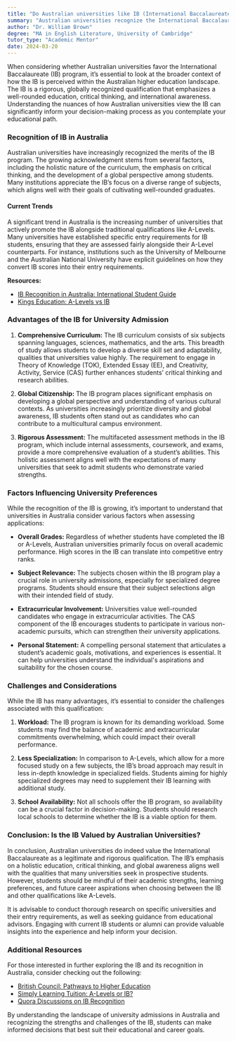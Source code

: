 ```yaml
---
title: "Do Australian universities like IB (International Baccalaureate)?"
summary: "Australian universities recognize the International Baccalaureate for its rigorous curriculum and emphasis on critical thinking and global awareness."
author: "Dr. William Brown"
degree: "MA in English Literature, University of Cambridge"
tutor_type: "Academic Mentor"
date: 2024-03-20
---
```


When considering whether Australian universities favor the International Baccalaureate (IB) program, it’s essential to look at the broader context of how the IB is perceived within the Australian higher education landscape. The IB is a rigorous, globally recognized qualification that emphasizes a well-rounded education, critical thinking, and international awareness. Understanding the nuances of how Australian universities view the IB can significantly inform your decision-making process as you contemplate your educational path.

### Recognition of IB in Australia

Australian universities have increasingly recognized the merits of the IB program. The growing acknowledgment stems from several factors, including the holistic nature of the curriculum, the emphasis on critical thinking, and the development of a global perspective among students. Many institutions appreciate the IB’s focus on a diverse range of subjects, which aligns well with their goals of cultivating well-rounded graduates.

#### Current Trends

A significant trend in Australia is the increasing number of universities that actively promote the IB alongside traditional qualifications like A-Levels. Many universities have established specific entry requirements for IB students, ensuring that they are assessed fairly alongside their A-Level counterparts. For instance, institutions such as the University of Melbourne and the Australian National University have explicit guidelines on how they convert IB scores into their entry requirements. 

**Resources:**
- [IB Recognition in Australia: International Student Guide](https://ibo.org/contentassets/5895a05412144fe890312bad52b17044/recognition---international-student-guide-aus--march2016---eng.pdf.pdf)
- [Kings Education: A-Levels vs IB](https://www.kingseducation.com/kings-life/ib-vs-a-levels)

### Advantages of the IB for University Admission

1. **Comprehensive Curriculum:**
   The IB curriculum consists of six subjects spanning languages, sciences, mathematics, and the arts. This breadth of study allows students to develop a diverse skill set and adaptability, qualities that universities value highly. The requirement to engage in Theory of Knowledge (TOK), Extended Essay (EE), and Creativity, Activity, Service (CAS) further enhances students’ critical thinking and research abilities.

2. **Global Citizenship:**
   The IB program places significant emphasis on developing a global perspective and understanding of various cultural contexts. As universities increasingly prioritize diversity and global awareness, IB students often stand out as candidates who can contribute to a multicultural campus environment.

3. **Rigorous Assessment:**
   The multifaceted assessment methods in the IB program, which include internal assessments, coursework, and exams, provide a more comprehensive evaluation of a student’s abilities. This holistic assessment aligns well with the expectations of many universities that seek to admit students who demonstrate varied strengths.

### Factors Influencing University Preferences

While the recognition of the IB is growing, it’s important to understand that universities in Australia consider various factors when assessing applications:

- **Overall Grades:**
  Regardless of whether students have completed the IB or A-Levels, Australian universities primarily focus on overall academic performance. High scores in the IB can translate into competitive entry ranks. 

- **Subject Relevance:**
  The subjects chosen within the IB program play a crucial role in university admissions, especially for specialized degree programs. Students should ensure that their subject selections align with their intended field of study.

- **Extracurricular Involvement:**
  Universities value well-rounded candidates who engage in extracurricular activities. The CAS component of the IB encourages students to participate in various non-academic pursuits, which can strengthen their university applications.

- **Personal Statement:**
  A compelling personal statement that articulates a student’s academic goals, motivations, and experiences is essential. It can help universities understand the individual's aspirations and suitability for the chosen course.

### Challenges and Considerations

While the IB has many advantages, it’s essential to consider the challenges associated with this qualification:

1. **Workload:**
   The IB program is known for its demanding workload. Some students may find the balance of academic and extracurricular commitments overwhelming, which could impact their overall performance.

2. **Less Specialization:**
   In comparison to A-Levels, which allow for a more focused study on a few subjects, the IB’s broad approach may result in less in-depth knowledge in specialized fields. Students aiming for highly specialized degrees may need to supplement their IB learning with additional study.

3. **School Availability:**
   Not all schools offer the IB program, so availability can be a crucial factor in decision-making. Students should research local schools to determine whether the IB is a viable option for them.

### Conclusion: Is the IB Valued by Australian Universities?

In conclusion, Australian universities do indeed value the International Baccalaureate as a legitimate and rigorous qualification. The IB’s emphasis on a holistic education, critical thinking, and global awareness aligns well with the qualities that many universities seek in prospective students. However, students should be mindful of their academic strengths, learning preferences, and future career aspirations when choosing between the IB and other qualifications like A-Levels.

It is advisable to conduct thorough research on specific universities and their entry requirements, as well as seeking guidance from educational advisors. Engaging with current IB students or alumni can provide valuable insights into the experience and help inform your decision.

### Additional Resources

For those interested in further exploring the IB and its recognition in Australia, consider checking out the following:

- [British Council: Pathways to Higher Education](https://www.britishcouncil.id/en/study-uk/pathways-higher-education)
- [Simply Learning Tuition: A-Levels or IB?](https://www.simplylearningtuition.co.uk/academic-assessments/should-my-child-take-a-levels-or-ib/)
- [Quora Discussions on IB Recognition](https://www.quora.com/How-is-the-International-Baccalaureate-IB-program-viewed-by-universities-around-the-world)

By understanding the landscape of university admissions in Australia and recognizing the strengths and challenges of the IB, students can make informed decisions that best suit their educational and career goals.
    